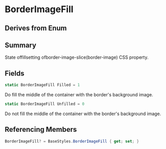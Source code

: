 # BorderImageFill

## Derives from Enum

## Summary

State offillsetting ofborder-image-slice(border-image) CSS property.
## Fields

```c#
static BorderImageFill Filled = 1
```
Do fill the middle of the container with the border's background image.
```c#
static BorderImageFill Unfilled = 0
```
Do not fill the middle of the container with the border's background image.
## Referencing Members

```c#
BorderImageFill? = BaseStyles.BorderImageFill { get; set; } 
```

